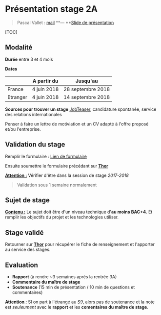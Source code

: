 # Présentation stage 2A 

> Pascal Vallet : [mail](mailto:pascal.vallet@bordeaux-inp.fr) **— **[Slide de présentation](https://sites.google.com/sites/valletp/stagest2)

[TOC]

## Modalité

**Durée** entre 3 et 4 mois

**Dates** 

|          | A partir du | Jusqu'au          |
| -------- | ----------- | ----------------- |
| France   | 4 juin 2018 | 28 septembre 2018 |
| Etranger | 4 juin 2018 | 14 septembre 2018 |

**Sources pour trouver un stage** [JobTeaser](https://enseirb-matmeca.jobteaser.com/fr/dashboard), candidature spontanée, service des relations internationales

Penser à faire un lettre de motiviation et un CV adapté à l'offre proposé et/ou l'entreprise.

## Validation du stage

Remplir le formulaire : [Lien de formulaire](https://enseirb-matmeca.bordeaux-inp.fr/intranet/stages/entreprise/Renseignements_STAGE.php?type=21_)

Ensuite soumettre le formulaire précédant sur [**Thor**](https://thor.enseirb-matmeca.fr/ruby/)

**<u>Attention :</u>** Vérifier d'être dans la session de stage *2017-2018*

> Validation sous 1 semaine normalement 

## Sujet de stage

**<u>Contenu :</u>** Le sujet doit être d'un niveau technique d'**au moins BAC+4**. Et remplir les objectifs du projet et les technologies utiliser.

## Stage validé

Retourner sur [**Thor**](https://thor.enseirb-matmeca.fr/ruby/) pour récupérer le fiche de renseignement et l'apporter au service des stages.

## Evaluation

- **Rapport** (à rendre ~3 semaines après la rentrée 3A)
- **Commentaire du maître de stage**
- **Soutenance** (15 min de présentation / 10 min de questions et commentaires)



**<u>Attention :</u>** SI on part à l'étrangé au *S9*, alors pas de soutenance et la note est *seuleument* avec le **rapport** et les **comentaires du maître de stage**.